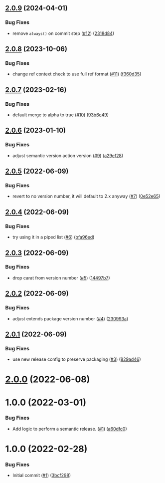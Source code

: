 ## [2.0.9](https://github.com/catalystcommunity/action-release-helm-chart/compare/v2.0.8...v2.0.9) (2024-04-01)


### Bug Fixes

* remove `always()` on commit step ([#12](https://github.com/catalystcommunity/action-release-helm-chart/issues/12)) ([2318d84](https://github.com/catalystcommunity/action-release-helm-chart/commit/2318d8428a6aa24b4cb63d834034c8127dbe2802))

## [2.0.8](https://github.com/catalystcommunity/action-release-helm-chart/compare/v2.0.7...v2.0.8) (2023-10-06)


### Bug Fixes

* change ref context check to use full ref format ([#11](https://github.com/catalystcommunity/action-release-helm-chart/issues/11)) ([f360d35](https://github.com/catalystcommunity/action-release-helm-chart/commit/f360d355b591add91d7755972336d162d516ba7e))

## [2.0.7](https://github.com/catalystcommunity/action-release-helm-chart/compare/v2.0.6...v2.0.7) (2023-02-16)


### Bug Fixes

* default merge to alpha to true ([#10](https://github.com/catalystcommunity/action-release-helm-chart/issues/10)) ([93b6e49](https://github.com/catalystcommunity/action-release-helm-chart/commit/93b6e491cab8c5fe8fbd3e6b19d9f42e3b4ea394))

## [2.0.6](https://github.com/catalystcommunity/action-release-helm-chart/compare/v2.0.5...v2.0.6) (2023-01-10)


### Bug Fixes

* adjust semantic version action version ([#9](https://github.com/catalystcommunity/action-release-helm-chart/issues/9)) ([a29ef28](https://github.com/catalystcommunity/action-release-helm-chart/commit/a29ef285c53669a47988d73878fb14effd04d442))

## [2.0.5](https://github.com/catalystcommunity/action-release-helm-chart/compare/v2.0.4...v2.0.5) (2022-06-09)


### Bug Fixes

* revert to no version number, it will default to 2.x anyway ([#7](https://github.com/catalystcommunity/action-release-helm-chart/issues/7)) ([0e52e65](https://github.com/catalystcommunity/action-release-helm-chart/commit/0e52e65759cc40ee1942fd40e87da28912d4aef8))

## [2.0.4](https://github.com/catalystcommunity/action-release-helm-chart/compare/v2.0.3...v2.0.4) (2022-06-09)


### Bug Fixes

* try using it in a piped list ([#6](https://github.com/catalystcommunity/action-release-helm-chart/issues/6)) ([bfa96ed](https://github.com/catalystcommunity/action-release-helm-chart/commit/bfa96ed92273e19abb4add57ff52c53fbdd0f5df))

## [2.0.3](https://github.com/catalystcommunity/action-release-helm-chart/compare/v2.0.2...v2.0.3) (2022-06-09)


### Bug Fixes

* drop carat from version number ([#5](https://github.com/catalystcommunity/action-release-helm-chart/issues/5)) ([14497b7](https://github.com/catalystcommunity/action-release-helm-chart/commit/14497b7f04868a3ddea549cd922683b379d32107))

## [2.0.2](https://github.com/catalystcommunity/action-release-helm-chart/compare/v2.0.1...v2.0.2) (2022-06-09)


### Bug Fixes

* adjust extends package version number ([#4](https://github.com/catalystcommunity/action-release-helm-chart/issues/4)) ([230993a](https://github.com/catalystcommunity/action-release-helm-chart/commit/230993a1fdee85f8a79568beda2daf2399941a71))

## [2.0.1](https://github.com/catalystcommunity/action-release-helm-chart/compare/v2.0.0...v2.0.1) (2022-06-09)


### Bug Fixes

* use new release config to preserve packaging ([#3](https://github.com/catalystcommunity/action-release-helm-chart/issues/3)) ([829ad46](https://github.com/catalystcommunity/action-release-helm-chart/commit/829ad467364dd606126e101fee010ecd1447c5dd))

# [2.0.0](https://github.com/catalystcommunity/action-release-helm-chart/compare/v1.0.0...v2.0.0) (2022-06-08)

# 1.0.0 (2022-03-01)


### Bug Fixes

* Add logic to perform a semantic release. ([#1](https://github.com/catalystcommunity/action-release-helm-chart/issues/1)) ([a60dfc0](https://github.com/catalystcommunity/action-release-helm-chart/commit/a60dfc0967392b6f15a01e5619e70ef1615e5c69))

# 1.0.0 (2022-02-28)


### Bug Fixes

* Initial commit ([#1](https://github.com/catalystcommunity/action-composite-action-template/issues/1)) ([3bcf298](https://github.com/catalystcommunity/action-composite-action-template/commit/3bcf298630471c46d9f9a1f3a24c2c15342e1855))
